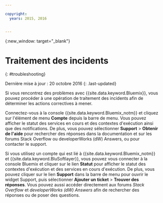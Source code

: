 ```yaml
---

copyright:
  years: 2015, 2016


---
```



{:new_window: target="_blank"}



# Traitement des incidents
{: #troubleshooting}

Dernière mise à jour : 20 octobre 2016
{: .last-updated}

Si vous rencontrez des problèmes avec {{site.data.keyword.Bluemix}}, vous pouvez procéder à une opération de traitement des incidents afin de déterminer les actions correctives à mener.

Connectez-vous à la console {{site.data.keyword.Bluemix_notm}} et cliquez sur l'élément de menu **Compte** depuis la barre
de menu. Vous pouvez afficher le statut des services en cours et des contextes d'exécution ainsi que des
notifications. De plus, vous pouvez sélectionner **Support** &gt; **Obtenir de l'aide** pour rechercher des réponses
dans la documentation et sur les
forums Stack Overflow ou developerWorks (dW) Answers, ou pour contacter le support.


Si vous utilisez un compte qui est lié à {{site.data.keyword.Bluemix_notm}} et
{{site.data.keyword.BluSoftlayer}}, vous pouvez vous connecter à la console Bluemix et cliquer sur le lien **Statut** pour
afficher le statut des contextes d'exécution et des services en cours d'exécution. De plus, vous pouvez cliquer sur le lien **Support**
dans la barre de menu pour ouvrir le widget Support, puis sélectionner **Ajouter un ticket** &gt; **Trouver des réponses**. 
Vous pouvez aussi accéder directement aux forums *Stack Overflow* et *developerWorks (dW) Answers* afin de rechercher des
réponses ou de poser des questions.


